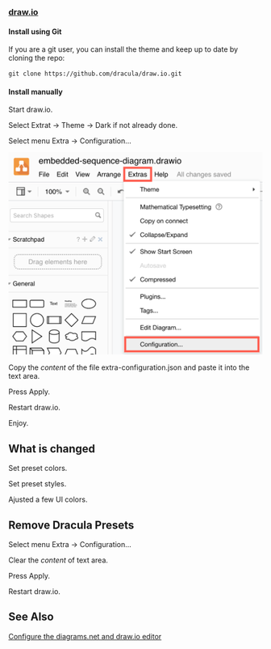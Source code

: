 ### [draw.io](https://draw.io)

#### Install using Git

If you are a git user, you can install the theme and keep up to date by cloning the repo:

    git clone https://github.com/dracula/draw.io.git

#### Install manually

Start draw.io.

Select Extrat -> Theme -> Dark if not already done.

Select menu Extra -> Configuration...

![Menu](./extras-configuration-menu.png)

Copy the *content* of the file extra-configuration.json and paste it into the text area.

Press Apply.

Restart draw.io.

Enjoy.


## What is changed

Set preset colors.

Set preset styles.

Ajusted a few UI colors.


## Remove Dracula Presets

Select menu Extra -> Configuration...

Clear the *content* of text area.

Press Apply.

Restart draw.io.

## See Also


[Configure the diagrams.net and draw.io editor](https://www.diagrams.net/doc/faq/configure-diagram-editor)